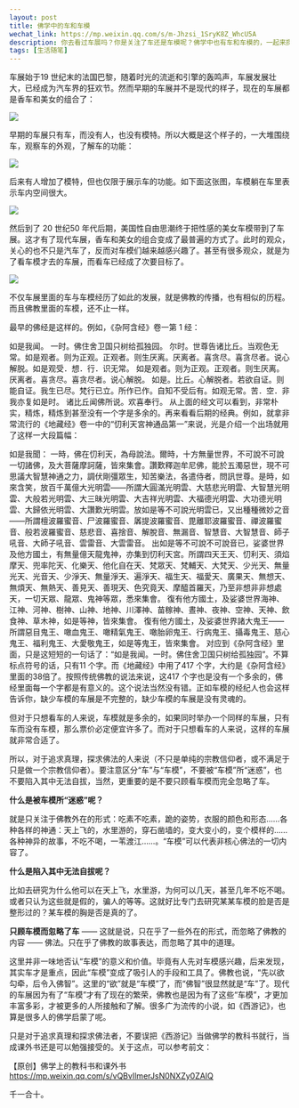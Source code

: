 ```yaml
---
layout: post
title: 佛学中的车和车模
wechat_link: https://mp.weixin.qq.com/s/m-Jhzsi_1SryK8Z_WhcU5A
description: 你去看过车展吗？你是关注了车还是车模呢？佛学中也有车和车模的，一起来探讨下什么是佛学中的车，什么是佛学中的车模吧。
tags: [生活随笔]
---
```

车展始于19 世纪末的法国巴黎，随着时光的流逝和引擎的轰鸣声，车展发展壮大，已经成为汽车界的狂欢节。然而早期的车展并不是现代的样子，现在的车展都是香车和美女的组合了：

![](../images/car-model.png)

早期的车展只有车，而没有人，也没有模特。所以大概是这个样子的，一大堆围绕车，观察车的外观，了解车的功能：

![](../images/2023-09-27-19-45-53.png)

后来有人增加了模特，但也仅限于展示车的功能。如下面这张图，车模躺在车里表示车内空间很大。

![](../images/2023-09-27-19-46-03.png)

然后到了 20 世纪50 年代后期，美国性自由思潮终于把性感的美女车模带到了车展。这才有了现代车展，香车和美女的组合变成了最普遍的方式了。此时的观众，关心的也不只是汽车了，反而对车模们越来越感兴趣了。甚至有很多观众，就是为了看车模才去的车展，而看车已经成了次要目标了。

![](../images/2023-09-27-19-46-12.png)

不仅车展里面的车与车模经历了如此的发展，就是佛教的传播，也有相似的历程。而且佛教里面的车模，还不止一样。

最早的佛经是这样的。例如，《杂阿含经》卷一第 1 经：

如是我闻。
一时。佛住舍卫国只树给孤独园。
尔时。世尊告诸比丘。当观色无常。如是观者。则为正观。正观者。则生厌离。厌离者。喜贪尽。喜贪尽者。说心解脱。如是观受．想．行．识无常。
如是观者。则为正观。正观者。则生厌离。厌离者。喜贪尽。喜贪尽者。说心解脱。
如是。比丘。心解脱者。若欲自证。则能自证。我生已尽。梵行已立。所作已作。自知不受后有。如观无常。苦．空．非我亦复如是时。
诸比丘闻佛所说。欢喜奉行。
从上面的经文可以看到，非常朴实，精炼，精炼到甚至没有一个字是多余的。再来看看后期的经典。例如，就拿非常流行的《地藏经》卷一中的“忉利天宮神通品第一”来说，光是介绍一个出场就用了这样一大段篇幅：

如是我聞：
一時，佛在忉利天，為母說法。爾時，十方無量世界，不可說不可說一切諸佛，及大菩薩摩訶薩，皆來集會。讚歎釋迦牟尼佛，能於五濁惡世，現不可思議大智慧神通之力，調伏剛彊眾生，知苦樂法，各遣侍者，問訊世尊。是時，如來含笑，放百千萬億大光明雲——所謂大圓滿光明雲、大慈悲光明雲、大智慧光明雲、大般若光明雲、大三昧光明雲、大吉祥光明雲、大福德光明雲、大功德光明雲、大歸依光明雲、大讚歎光明雲。放如是等不可說光明雲已，又出種種微妙之音——所謂檀波羅蜜音、尸波羅蜜音、羼提波羅蜜音、毘離耶波羅蜜音、禪波羅蜜音、般若波羅蜜音、慈悲音、喜捨音、解脫音、無漏音、智慧音、大智慧音、師子吼音、大師子吼音、雲雷音、大雲雷音。
出如是等不可說不可說音已，娑婆世界及他方國土，有無量億天龍鬼神，亦集到忉利天宮。所謂四天王天、忉利天、須焰摩天、兜率陀天、化樂天、他化自在天、梵眾天、梵輔天、大梵天、少光天、無量光天、光音天、少淨天、無量淨天、遍淨天、福生天、福愛天、廣果天、無想天、無煩天、無熱天、善見天、善現天、色究竟天、摩醯首羅天，乃至非想非非想處天，一切天眾、龍眾、鬼神等眾，悉來集會。
復有他方國土，及娑婆世界海神、江神、河神、樹神、山神、地神、川澤神、苗稼神、晝神、夜神、空神、天神、飲食神、草木神，如是等神，皆來集會。
復有他方國土，及娑婆世界諸大鬼王——所謂惡目鬼王、噉血鬼王、噉精氣鬼王、噉胎卵鬼王、行病鬼王、攝毒鬼王、慈心鬼王、福利鬼王、大愛敬鬼王，如是等鬼王，皆來集會。
对应到《杂阿含经》里面，只是这短短的一句话了：“如是我闻。一时。佛住舍卫国只树给孤独园”。不算标点符号的话，只有11 个字。而《地藏经》中用了417 个字，大约是《杂阿含经》里面的38倍了。按照传统佛教的说法来说，这417 个字也是没有一个多余的，佛经里面每一个字都是有意义的。这个说法当然没有错。正如车模的经纪人也会这样告诉你，缺少车模的车展是不完整的，缺少车模的车展是没有灵魂的。

但对于只想看车的人来说，车模就是多余的，如果同时举办一个同样的车展，只有车而没有车模，那么票价必定便宜许多了。而对于只想看车的人来说，这样的车展就非常合适了。

所以，对于追求真理，探求佛法的人来说（不只是单纯的宗教信仰者，或不满足于只是做一个宗教信仰者）。要注意区分“车”与“车模”，不要被“车模”所“迷惑”，也不要陷入其中无法自拔，当然，更重要的是不要只顾看车模而完全忽略了车。

**什么是被车模所“迷惑”呢？**

就是只关注于佛教外在的形式：吃素不吃素，跪的姿势，衣服的颜色和形态……各种各样的神通：天上飞的，水里游的，穿石凿墙的，变大变小的，变个模样的…… 各种神异的故事，不吃不喝，一苇渡江……。“车模”可以代表非核心佛法的一切内容了。

**什么是陷入其中无法自拔呢？**

比如去研究为什么他可以在天上飞，水里游，为何可以几天，甚至几年不吃不喝。或者只认为这些就是假的，骗人的等等。这就好比专门去研究某某车模的脸是否是整形过的？某车模的胸是否是真的了。

**只顾车模而忽略了车** —— 这就是说，只在乎了一些外在的形式，而忽略了佛教的内容 —— 佛法。只在乎了佛教的故事表达，而忽略了其中的道理。

这里并非一味地否认“车模”的意义和价值。毕竟有人先对车模感兴趣，后来发现，其实车才是重点，因此“车模”变成了吸引人的手段和工具了。佛教也说，“先以欲勾牵，后令入佛智”。这里的“欲”就是“车模”了，而“佛智”很显然就是“车”了。现代的车展因为有了“车模”才有了现在的繁荣，佛教也是因为有了这些“车模”，才更加丰富多彩，才被更多的人所接触和了解。很多广为流传的小说，如《西游记》，也算是很多人的佛学启蒙了呢。

只是对于追求真理和探求佛法者，不要误把《西游记》当做佛学的教科书就行，当成课外书还是可以勉强接受的。关于这点，可以参考前文：

【原创】佛学上的教科书和课外书
https://mp.weixin.qq.com/s/vQBvIlmerJsN0NXZy0ZAIQ

千一合十。
